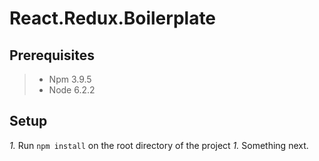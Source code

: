 React.Redux.Boilerplate
=======================

Prerequisites
-------------

> - Npm 3.9.5
> - Node 6.2.2


Setup
-----
*1.* Run `npm install` on the root directory of the project
*1.* Something next.

